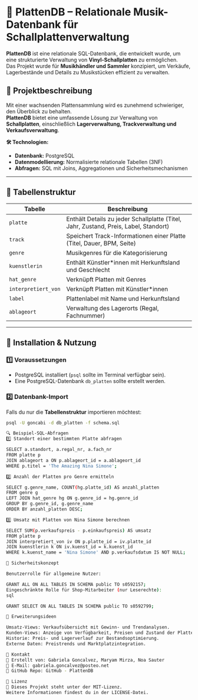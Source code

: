 # 🎵 PlattenDB – Relationale Musik-Datenbank für Schallplattenverwaltung

**PlattenDB** ist eine relationale SQL-Datenbank, die entwickelt wurde, um eine strukturierte Verwaltung von **Vinyl-Schallplatten** zu ermöglichen.  
Das Projekt wurde für **Musikhändler und Sammler** konzipiert, um Verkäufe, Lagerbestände und Details zu Musikstücken effizient zu verwalten.

## 📌 **Projektbeschreibung**
Mit einer wachsenden Plattensammlung wird es zunehmend schwieriger, den Überblick zu behalten.  
**PlattenDB** bietet eine umfassende Lösung zur Verwaltung von **Schallplatten**, einschließlich **Lagerverwaltung, Trackverwaltung und Verkaufsverwaltung**.

**🛠️ Technologien:**
- **Datenbank:** PostgreSQL
- **Datenmodellierung:** Normalisierte relationale Tabellen (3NF)
- **Abfragen:** SQL mit Joins, Aggregationen und Sicherheitsmechanismen

---

## 📂 **Tabellenstruktur**
| **Tabelle**         | **Beschreibung** |
|--------------------|----------------|
| `platte`          | Enthält Details zu jeder Schallplatte (Titel, Jahr, Zustand, Preis, Label, Standort) |
| `track`           | Speichert Track-Informationen einer Platte (Titel, Dauer, BPM, Seite) |
| `genre`           | Musikgenres für die Kategorisierung |
| `kuenstlerin`     | Enthält Künstler*innen mit Herkunftsland und Geschlecht |
| `hat_genre`       | Verknüpft Platten mit Genres |
| `interpretiert_von` | Verknüpft Platten mit Künstler*innen |
| `label`           | Plattenlabel mit Name und Herkunftsland |
| `ablageort`       | Verwaltung des Lagerorts (Regal, Fachnummer) |

---

## 🚀 **Installation & Nutzung**
### **1️⃣ Voraussetzungen**
- PostgreSQL installiert (`psql` sollte im Terminal verfügbar sein).
- Eine PostgreSQL-Datenbank `db_platten` sollte erstellt werden.

### **2️⃣ Datenbank-Import**
Falls du nur die **Tabellenstruktur** importieren möchtest:
```bash
psql -U goncabi -d db_platten -f schema.sql

🔍 Beispiel-SQL-Abfragen
1️⃣ Standort einer bestimmten Platte abfragen

SELECT a.standort, a.regal_nr, a.fach_nr
FROM platte p
JOIN ablageort a ON p.ablageort_id = a.ablageort_id
WHERE p.titel = 'The Amazing Nina Simone';

2️⃣ Anzahl der Platten pro Genre ermitteln

SELECT g.genre_name, COUNT(hg.platte_id) AS anzahl_platten
FROM genre g
LEFT JOIN hat_genre hg ON g.genre_id = hg.genre_id
GROUP BY g.genre_id, g.genre_name
ORDER BY anzahl_platten DESC;

3️⃣ Umsatz mit Platten von Nina Simone berechnen

SELECT SUM(p.verkaufspreis - p.einkaufspreis) AS umsatz
FROM platte p
JOIN interpretiert_von iv ON p.platte_id = iv.platte_id
JOIN kuenstlerin k ON iv.kuenst_id = k.kuenst_id
WHERE k.kuenst_name = 'Nina Simone' AND p.verkaufsdatum IS NOT NULL;

🔐 Sicherheitskonzept

Benutzerrolle für allgemeine Nutzer:

GRANT ALL ON ALL TABLES IN SCHEMA public TO s0592157;
Eingeschränkte Rolle für Shop-Mitarbeiter (nur Leserechte):
sql

GRANT SELECT ON ALL TABLES IN SCHEMA public TO s0592799;

📌 Erweiterungsideen

Umsatz-Views: Verkaufsübersicht mit Gewinn- und Trendanalysen.
Kunden-Views: Anzeige von Verfügbarkeit, Preisen und Zustand der Platten.
Historie: Preis- und Lagerverlauf zur Bestandsoptimierung.
Externe Daten: Preistrends und Marktplatzintegration.

📩 Kontakt
👤 Erstellt von: Gabriela Goncalvez, Maryam Mirza, Noa Sauter
📧 E-Mail: gabriela.goncalvez@posteo.net
🔗 GitHub Repo: GitHub - PlattenDB

📝 Lizenz
📄 Dieses Projekt steht unter der MIT-Lizenz.
Weitere Informationen findest du in der LICENSE-Datei.
